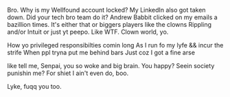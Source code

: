 Bro. Why is my Wellfound account locked? My LinkedIn also got taken down. 
Did your tech bro team do it? Andrew Babbit clicked on my emails a bazillion times. 
It's either that or biggers players like the clowns Rippling and/or Intuit or just yt peepo. 
Like WTF. Clown world, yo.

How yo privileged responsibilties comin long
As I run fo my lyfe && incur the strife
When ppl tryna put me behind bars 
Just coz I got a fine arse 

like tell me, Senpai, you so woke and big brain.
You happy? Seein society punishin me?
For shiet I ain't even do, boo.

Lyke, fuqq you too.
